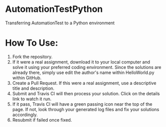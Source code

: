 # AutomationTestPython
Transferring AutomationTest to a Python environment

# How To Use:
1. Fork the repository.
2. If it were a real assignment, download it to your local computer and solve it using your preferred coding environment.
  Since the solutions are already there, simply use edit the author's name within HelloWorld.py within GitHub.
3. Create a Pull Request. If this were a real assignment, use a descriptive title and description.
4. Submit and Travis CI will then process your solution. Click on the details link to watch it run.
5. If it pass, Travis CI will have a green passing icon near the top of the page. If not, look through your generated log files and fix your solutions accordingly.
6. Resubmit if failed once fixed.
